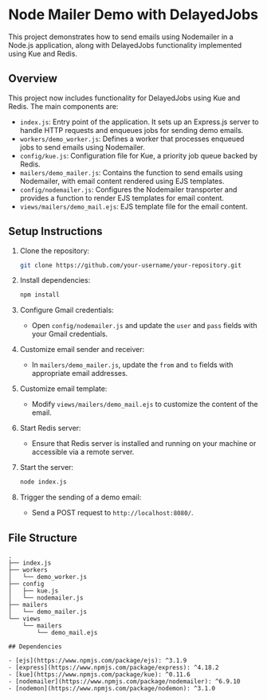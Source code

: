 # Node Mailer Demo with DelayedJobs

This project demonstrates how to send emails using Nodemailer in a Node.js application, along with DelayedJobs functionality implemented using Kue and Redis.

## Overview

This project now includes functionality for DelayedJobs using Kue and Redis. The main components are:

- `index.js`: Entry point of the application. It sets up an Express.js server to handle HTTP requests and enqueues jobs for sending demo emails.
- `workers/demo_worker.js`: Defines a worker that processes enqueued jobs to send emails using Nodemailer.
- `config/kue.js`: Configuration file for Kue, a priority job queue backed by Redis.
- `mailers/demo_mailer.js`: Contains the function to send emails using Nodemailer, with email content rendered using EJS templates.
- `config/nodemailer.js`: Configures the Nodemailer transporter and provides a function to render EJS templates for email content.
- `views/mailers/demo_mail.ejs`: EJS template file for the email content.

## Setup Instructions

1. Clone the repository:

   ```bash
   git clone https://github.com/your-username/your-repository.git
   ```

2. Install dependencies:

   ```bash
   npm install
   ```

3. Configure Gmail credentials:

   - Open `config/nodemailer.js` and update the `user` and `pass` fields with your Gmail credentials.

4. Customize email sender and receiver:

   - In `mailers/demo_mailer.js`, update the `from` and `to` fields with appropriate email addresses.

5. Customize email template:

   - Modify `views/mailers/demo_mail.ejs` to customize the content of the email.

6. Start Redis server:

   - Ensure that Redis server is installed and running on your machine or accessible via a remote server.

7. Start the server:

   ```bash
   node index.js
   ```

8. Trigger the sending of a demo email:

   - Send a POST request to `http://localhost:8080/`.

## File Structure

```plaintext
.
├── index.js
├── workers
│   └── demo_worker.js
├── config
│   ├── kue.js
│   └── nodemailer.js
├── mailers
│   └── demo_mailer.js
└── views
    └── mailers
        └── demo_mail.ejs

## Dependencies

- [ejs](https://www.npmjs.com/package/ejs): ^3.1.9
- [express](https://www.npmjs.com/package/express): ^4.18.2
- [kue](https://www.npmjs.com/package/kue): ^0.11.6
- [nodemailer](https://www.npmjs.com/package/nodemailer): ^6.9.10
- [nodemon](https://www.npmjs.com/package/nodemon): ^3.1.0


```
